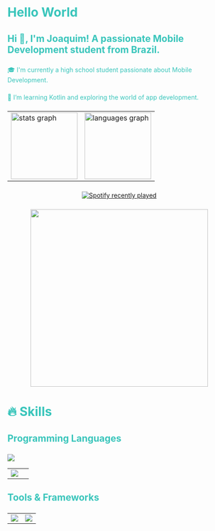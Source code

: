 <h1 align="left" style="color:#39C5BB;">Hello World</h1>

###

<h2 align="left" style="color:#39C5BB;">Hi 👋, I'm Joaquim! A passionate Mobile Development student from Brazil.</h2>

###

<p align="left" style="color:#39C5BB;">🎓 I'm currently a high school student passionate about Mobile Development.</p>

###

<p align="left" style="color:#39C5BB;">🔭 I’m learning Kotlin and exploring the world of app development.</p>

###

<div align="center">
  <table>
    <tr>
      <td>
        <img src="https://github-readme-stats.vercel.app/api?username=doucebrume&hide_title=false&hide_rank=false&show_icons=true&include_all_commits=true&count_private=true&disable_animations=false&theme=dracula&locale=en&hide_border=false&order=1" height="150" alt="stats graph"  />
      </td>
      <td>
        <img src="https://github-readme-stats.vercel.app/api/top-langs?username=doucebrume&locale=en&hide_title=false&layout=compact&card_width=320&langs_count=5&theme=dracula&hide_border=false&order=2" height="150" alt="languages graph"  />
      </td>
    </tr>
  </table>
</div>

###

<div align="center">
  <a href="https://open.spotify.com/user/312tmb35zipkfuuimpexo5wy545u">
    <img src="https://spotify-recently-played-readme.vercel.app/api?user=312tmb35zipkfuuimpexo5wy545u&count=5" alt="Spotify recently played"  />
  </a>
</div>

###

<div align="center">
  <img height="400" src="https://i.pinimg.com/originals/e3/d9/cd/e3d9cd471cff31447afdc22f5dac74a3.gif"  />
</div>

###

<h1 align="left" style="color:#39C5BB;">🔥 Skills</h1>

###

<h2 align="left" style="color:#39C5BB;">Programming Languages</h2>

###

<div align="left">
  <table>
    <tr>
      <td>
            <img src="https://cdn.jsdelivr.net/gh/devicons/devicon@latest/icons/javascript/javascript-original.svg" />
      </td>
      </td>
            <img src="https://cdn.jsdelivr.net/gh/devicons/devicon@latest/icons/typescript/typescript-original.svg" />
    <td>
    </td>
    </tr>
  </table>
</div>

###

<h2 align="left" style="color:#39C5BB;">Tools & Frameworks</h2>

###

<div align="left">
  <table>
    <tr>
      <td>
            <img src="https://cdn.jsdelivr.net/gh/devicons/devicon@latest/icons/tailwindcss/tailwindcss-original-wordmark.svg" />
      </td>
      <td>
            <img src="https://cdn.jsdelivr.net/gh/devicons/devicon@latest/icons/figma/figma-original.svg" />
      </td>
    </tr>
  </table>
</div>

